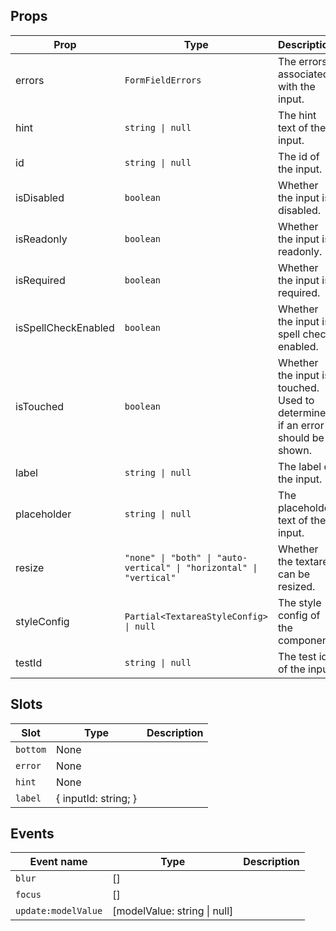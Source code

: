 <!-- This file is automatically generated, do not edit manually. -->


## Props

| Prop | Type | Description | Default |
| ---- | ---- | ----------- | ------- |
| errors | `FormFieldErrors` | The errors associated with the input. | `null` |
| hint | `string \| null` | The hint text of the input. | `null` |
| id | `string \| null` | The id of the input. | `null` |
| isDisabled | `boolean` | Whether the input is disabled. | `false` |
| isReadonly | `boolean` | Whether the input is readonly. | `false` |
| isRequired | `boolean` | Whether the input is required. | `false` |
| isSpellCheckEnabled | `boolean` | Whether the input is spell check enabled. | `false` |
| isTouched | `boolean` | Whether the input is touched. Used to determine if an error should be shown. | `false` |
| label | `string \| null` | The label of the input. | `null` |
| placeholder | `string \| null` | The placeholder text of the input. | `null` |
| resize | `"none" \| "both" \| "auto-vertical" \| "horizontal" \| "vertical"` | Whether the textarea can be resized. | `"none"` |
| styleConfig | `Partial<TextareaStyleConfig> \| null` | The style config of the component. | `null` |
| testId | `string \| null` | The test id of the input. | `null` |


## Slots

| Slot | Type | Description |
| --------- | ---- | ----------- |
| `bottom` | None |  |
| `error` | None |  |
| `hint` | None |  |
| `label` | \{ inputId: string; \} |  |


## Events

| Event name | Type | Description |
| ---------- | ---- | ----------- |
| `blur` | [] |  |
| `focus` | [] |  |
| `update:modelValue` | [modelValue: string \| null] |  |

